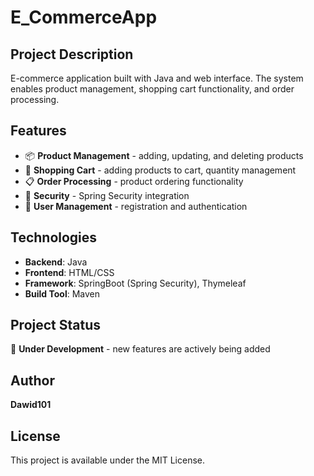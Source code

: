 # E_CommerceApp

## Project Description
E-commerce application built with Java and web interface. The system enables product management, shopping cart functionality, and order processing.

## Features
- 📦 **Product Management** - adding, updating, and deleting products
- 🛒 **Shopping Cart** - adding products to cart, quantity management
- 📋 **Order Processing** - product ordering functionality
- 🔐 **Security** - Spring Security integration
- 👤 **User Management** - registration and authentication

## Technologies
- **Backend**: Java
- **Frontend**: HTML/CSS
- **Framework**: SpringBoot (Spring Security), Thymeleaf
- **Build Tool**: Maven

## Project Status
🚧 **Under Development** - new features are actively being added

## Author
**Dawid101**

## License
This project is available under the MIT License.